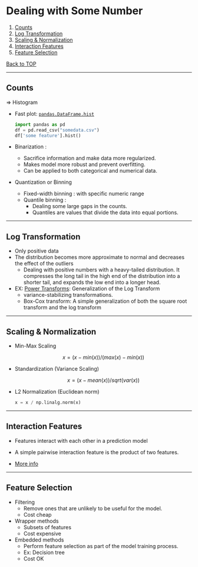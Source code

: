 # Dealing with Some Number

1. [Counts](#Counts)
2. [Log Transformation](#Log_Transformation)
3. [Scaling & Normalization](#Scaling_&_Normalization)
4. [Interaction Features](#Interaction_Features)
5. [Feature Selection](#Feature_Selection)

[Back to TOP](README.md)

---
## Counts
=>  Histogram
 - Fast plot: [`pandas.DataFrame.hist`](https://pandas.pydata.org/pandas-docs/stable/reference/api/pandas.DataFrame.hist.html#pandas.DataFrame.hist)
	```python
	import pandas as pd
	df = pd.read_csv("somedata.csv")
	df['some feature'].hist()
	```
 - Binarization : 
	 - Sacrifice information and make data more regularized. 
	 - Makes model more robust and prevent overfitting.  
	 - Can be applied to both categorical and numerical data.
	  

- Quantization or Binning
	-  Fixed-width binning : with specific numeric range
	-  Quantile binning :  
		-  Dealing some large gaps in the counts.
		-  Quantiles are values that divide the data into equal portions.
 
---

## Log Transformation

- Only positive data
- The distribution becomes more approximate to normal and  decreases the effect of the outliers
	- Dealing with positive numbers with a heavy-tailed distribution.  It compresses the long tail in the high end of the distribution into a shorter tail, and expands the low end into a longer head.
-  EX: [Power Transforms](https://en.wikipedia.org/wiki/Power_transform): Generalization of the Log Transform
	-   variance-stabilizing transformations.
	-   Box-Cox transform: A simple generalization of both the square root transform and the log transform   

---

## Scaling & Normalization

- Min-Max Scaling
	```math
	x = (x - min(x)) / (max(x) - min(x))
	```
- Standardization (Variance Scaling)

	```math
	x = (x - mean(x)) / sqrt(var(x))
	```

-  L2 Normalization (Euclidean norm)
	```python
	x = x / np.linalg.norm(x)
	```

---

## Interaction Features
 
 - Features interact with each other in a prediction model

- A simple pairwise interaction feature is the product of two features.
- [More info](https://christophm.github.io/interpretable-ml-book/interaction.html)

---

## Feature Selection

- Filtering 
	- Remove ones that are unlikely to be useful for the model.
	- Cost cheap
- Wrapper methods
	- Subsets of features
	- Cost expensive
- Embedded methods
	-  Perform feature selection as part of the model training process.
	-  Ex:  Decision tree
	-  Cost OK